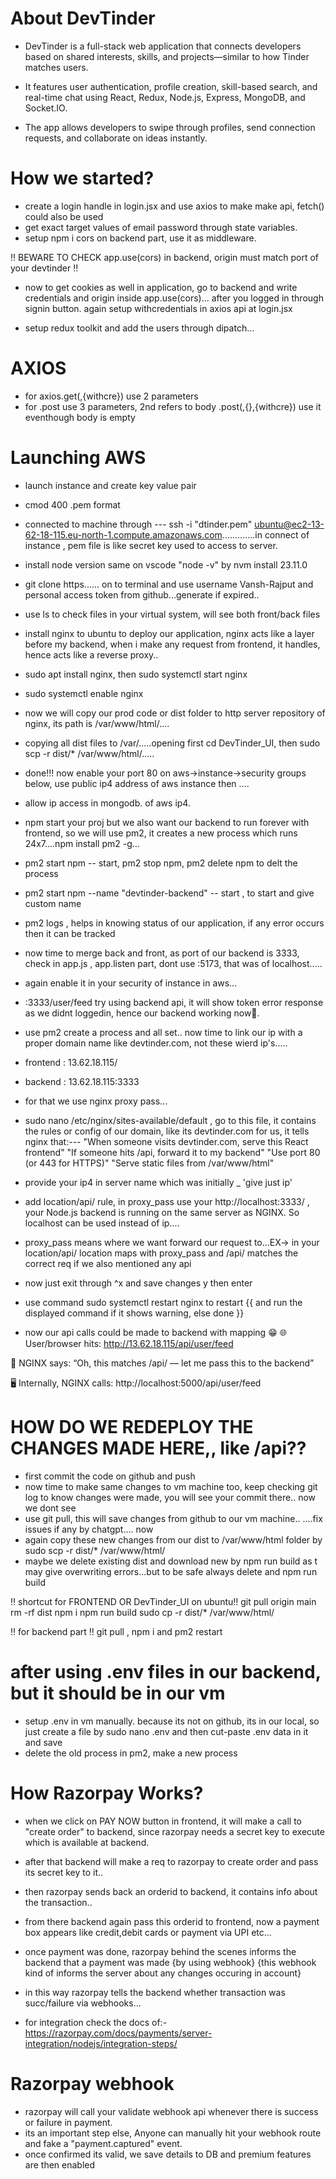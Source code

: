 
# About DevTinder
- DevTinder is a full-stack web application that connects developers based on shared interests, skills, and projects—similar to how Tinder matches users.

- It features user authentication, profile creation, skill-based search, and real-time chat using React, Redux, Node.js, Express, MongoDB, and Socket.IO.

- The app allows developers to swipe through profiles, send connection requests, and collaborate on ideas instantly.


# How we started?

- create a login handle in login.jsx and use axios to make make api, fetch() could also be used
- get exact target values of email password through state variables.
- setup npm i cors on backend part, use it as middleware.

‼️ BEWARE TO CHECK app.use(cors) in backend, origin must match port of your devtinder ‼️

- now to get cookies as well in application, go to backend and write credentials and origin inside app.use(cors)...
  after you logged in through signin button.
  again setup withcredentials in axios api at login.jsx

- setup redux toolkit and add the users through dipatch...


# AXIOS
- for axios.get(,{withcre}) use 2 parameters
- for .post use 3 parameters, 2nd refers to body .post(,{},{withcre})  use it eventhough body is empty


# Launching AWS
- launch instance and create key value pair
- cmod 400 .pem format
- connected to machine through --- ssh -i "dtinder.pem" ubuntu@ec2-13-62-18-115.eu-north-1.compute.amazonaws.com.............in connect of instance , pem file is like secret key used to access to server.
- install node version same on vscode "node -v" by nvm install 23.11.0
- git clone https...... on to terminal and use username Vansh-Rajput and personal access token from github...generate if expired..
- use ls to check files in your virtual system, will see both front/back files

- install nginx to ubuntu to deploy our application, nginx acts like a layer before my backend, when i make any request from frontend, it handles, hence acts like a reverse proxy..
- sudo apt install nginx,  then sudo systemctl start nginx
- sudo systemctl enable nginx
- now we will copy our prod code or dist folder to http server repository of nginx, its path is /var/www/html/....
- copying all dist files to /var/.....opening first cd DevTinder_UI, then  sudo scp -r dist/* /var/www/html/.....
- done!!! now enable your port 80 on aws->instance->security groups below, use public ip4 address of aws instance then ....


- allow ip access in mongodb. of aws ip4.
- npm start your proj but we also want our backend to run forever with frontend, so we will use pm2, it creates a new process which runs 24x7....npm install pm2 -g...

- pm2 start npm -- start, pm2 stop npm, pm2 delete npm to delt the process
- pm2 start npm --name "devtinder-backend" -- start , to start and give custom name
- pm2 logs , helps in knowing status of our application, if any error occurs then it can be tracked 

- now time to merge back and front, as port of our backend is 3333, check in app.js , app.listen part, dont use :5173, that was of localhost.....

- again enable it in your security of instance in aws...
- <ip4 port>:3333/user/feed try using backend api, it will show token error response as we didnt loggedin, hence our backend working now💪.
- use pm2 create a process and all set.. now time to link our ip with a proper domain name like devtinder.com, not these wierd ip's.....

- frontend : 13.62.18.115/
- backend : 13.62.18.115:3333
- for that we use nginx proxy pass...



- sudo nano /etc/nginx/sites-available/default , go to this file, it contains the rules or config of our domain, like its devtinder.com for us, it tells nginx that:---
"When someone visits devtinder.com, serve this React frontend"
"If someone hits /api, forward it to my backend"
"Use port 80 (or 443 for HTTPS)"
"Serve static files from /var/www/html"

- provide your ip4 in server name which was initially _       'give just ip'
- add location/api/ rule, in proxy_pass use your http://localhost:3333/ , your Node.js backend is running on the same server as NGINX. So localhost can be used instead of ip....
- proxy_pass means where we want forward our request to...EX-> in your location/api/ location maps with proxy_pass and /api/ matches the correct req if we also mentioned any api

- now just exit through ^x and save changes y then enter
- use command sudo systemctl restart nginx to restart {{ and run the displayed command if it shows warning, else done }}


- now our api calls could be made to backend with mapping 😁
🌐 User/browser hits:
http://13.62.18.115/api/user/feed

🔄 NGINX says:
“Oh, this matches /api/ — let me pass this to the backend”

🖥️ Internally, NGINX calls:
http://localhost:5000/api/user/feed




# HOW DO WE REDEPLOY THE CHANGES MADE HERE,, like /api??
- first commit the code on github and push
- now time to make same changes to vm machine too, keep checking git log to know changes were made, you will see your commit there.. now we dont see
- use git pull, this will save changes from github to our vm machine.. ....fix issues if any by chatgpt....
now 
- again copy these new changes from our dist to /var/www/html folder by  sudo scp -r dist/* /var/www/html/
- maybe we delete existing dist and download new by npm run build as t may give overwriting errors...but to be safe always delete and npm  run build

‼️ shortcut for FRONTEND OR DevTinder_UI on ubuntu‼️
git pull origin main
rm -rf dist
npm i
npm run build
sudo cp -r dist/* /var/www/html/


‼️ for backend part ‼️
git pull , npm i and pm2 restart


# after using .env files in our backend, but it should be in our vm
- setup .env in vm manually. because its not on github, its in our local, so just create a file by sudo nano .env and then cut-paste .env data in it and save
- delete the old process in pm2, make a new process



# How Razorpay Works?
- when we click on PAY NOW button in frontend, it will make a call to "create order" to backend, since razorpay needs a secret key to execute which is available at backend.
- after that backend will make a req to razorpay to create order and pass its secret key to it..
- then razorpay sends back an orderid to backend, it contains info about the transaction..
- from there backend again pass this orderid to frontend, now a payment box appears like credit,debit cards or payment via UPI etc...
- once payment was done, razorpay behind the scenes informs the backend that a payment was made {by using webhook} {this webhook kind of informs the server about any changes occuring in account} 
- in this way razorpay tells the backend whether transaction was succ/failure via webhooks...

- for integration check the docs of:- https://razorpay.com/docs/payments/server-integration/nodejs/integration-steps/

# Razorpay webhook
- razorpay will call your validate webhook api whenever there is success or failure in payment.
- its an important step else, Anyone can manually hit your webhook route and fake a "payment.captured" event.
- once confirmed its valid, we save details to DB and premium features are then enabled